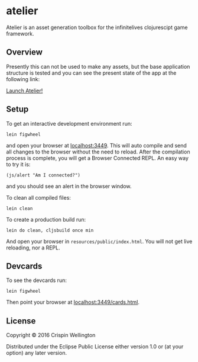 # atelier

Atelier is an asset generation toolbox for the infinitelives clojurescipt game framework.

## Overview

Presently this can not be used to make any assets, but the base application structure is tested and you can see the present state of the app at the following link:

[Launch Atelier!](https://infinitelives.github.io/atelier/)

## Setup

To get an interactive development environment run:

    lein figwheel

and open your browser at [localhost:3449](http://localhost:3449/).
This will auto compile and send all changes to the browser without the
need to reload. After the compilation process is complete, you will
get a Browser Connected REPL. An easy way to try it is:

    (js/alert "Am I connected?")

and you should see an alert in the browser window.

To clean all compiled files:

    lein clean

To create a production build run:

    lein do clean, cljsbuild once min

And open your browser in `resources/public/index.html`. You will not
get live reloading, nor a REPL.

## Devcards

To see the devcards run:

	lein figwheel

Then point your browser at [localhost:3449/cards.html](http://localhost:3449/cards.html).

## License

Copyright © 2016 Crispin Wellington

Distributed under the Eclipse Public License either version 1.0 or (at your option) any later version.
